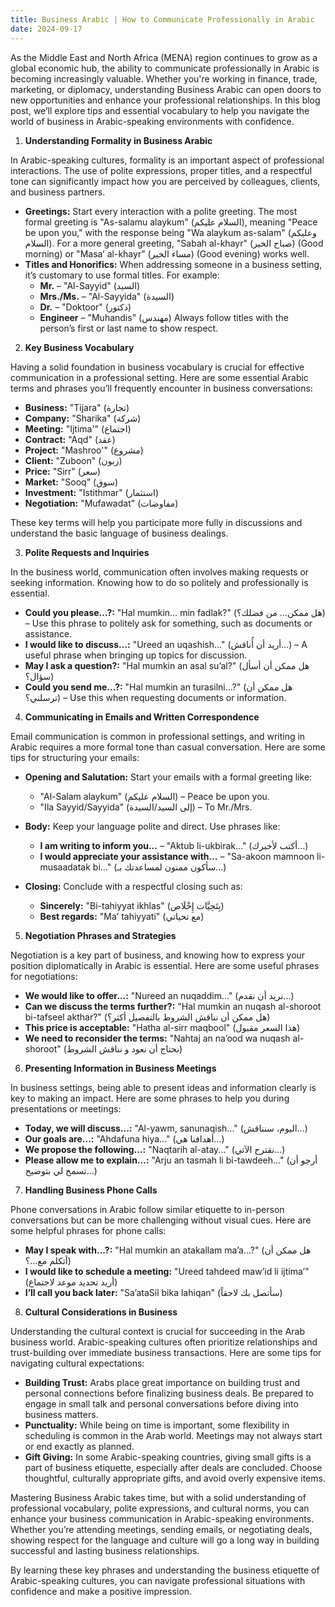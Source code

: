 ```yaml
---
title: Business Arabic | How to Communicate Professionally in Arabic
date: 2024-09-17
---
```


As the Middle East and North Africa (MENA) region continues to grow as a global economic hub, the ability to communicate professionally in Arabic is becoming increasingly valuable. Whether you're working in finance, trade, marketing, or diplomacy, understanding Business Arabic can open doors to new opportunities and enhance your professional relationships. In this blog post, we’ll explore tips and essential vocabulary to help you navigate the world of business in Arabic-speaking environments with confidence.

1.  **Understanding Formality in Business Arabic**

In Arabic-speaking cultures, formality is an important aspect of professional interactions. The use of polite expressions, proper titles, and a respectful tone can significantly impact how you are perceived by colleagues, clients, and business partners.

- **Greetings:** Start every interaction with a polite greeting. The most formal greeting is "As-salamu alaykum" (السلام عليكم), meaning "Peace be upon you," with the response being "Wa alaykum as-salam" (وعليكم السلام). For a more general greeting, "Sabah al-khayr" (صباح الخير) (Good morning) or "Masa’ al-khayr" (مساء الخير) (Good evening) works well.
- **Titles and Honorifics:** When addressing someone in a business setting, it’s customary to use formal titles. For example:
  - **Mr.** – "Al-Sayyid" (السيد)
  - **Mrs./Ms.** – "Al-Sayyida" (السيدة)
  - **Dr.** – "Doktoor" (دكتور)
  - **Engineer** – "Muhandis" (مهندس)
    Always follow titles with the person’s first or last name to show respect.

2.  **Key Business Vocabulary**

Having a solid foundation in business vocabulary is crucial for effective communication in a professional setting. Here are some essential Arabic terms and phrases you’ll frequently encounter in business conversations:

- **Business:** "Tijara" (تجارة)
- **Company:** "Sharika" (شركة)
- **Meeting:** "Ijtima'" (اجتماع)
- **Contract:** "Aqd" (عقد)
- **Project:** "Mashroo'" (مشروع)
- **Client:** "Zuboon" (زبون)
- **Price:** "Sirr" (سعر)
- **Market:** "Sooq" (سوق)
- **Investment:** "Istithmar" (استثمار)
- **Negotiation:** "Mufawadat" (مفاوضات)

These key terms will help you participate more fully in discussions and understand the basic language of business dealings.

3.  **Polite Requests and Inquiries**

In the business world, communication often involves making requests or seeking information. Knowing how to do so politely and professionally is essential.

- **Could you please...?:** "Hal mumkin… min fadlak?" (هل ممكن… من فضلك؟) – Use this phrase to politely ask for something, such as documents or assistance.
- **I would like to discuss...:** "Ureed an uqashish..." (أريد أن أُناقش...) – A useful phrase when bringing up topics for discussion.
- **May I ask a question?:** "Hal mumkin an asal su’al?" (هل ممكن أن أسأل سؤال؟)
- **Could you send me...?:** "Hal mumkin an turasilni...?" (هل ممكن أن ترسلني؟) – Use this when requesting documents or information.

4.  **Communicating in Emails and Written Correspondence**

Email communication is common in professional settings, and writing in Arabic requires a more formal tone than casual conversation. Here are some tips for structuring your emails:

- **Opening and Salutation:** Start your emails with a formal greeting like:
  - "Al-Salam alaykum" (السلام عليكم) – Peace be upon you.
  - "Ila Sayyid/Sayyida" (إلى السيد/السيدة) – To Mr./Mrs.
- **Body:** Keep your language polite and direct. Use phrases like:

  - **I am writing to inform you...** – "Aktub li-ukbirak..." (أكتب لأخبرك...)
  - **I would appreciate your assistance with...** – "Sa-akoon mamnoon li-musaadatak bi..." (سأكون ممنون لمساعدتك بـ...)

- **Closing:** Conclude with a respectful closing such as:
  - **Sincerely:** "Bi-tahiyyat ikhlas" (بِتَحِيَّات إِخْلَاص)
  - **Best regards:** "Ma’ tahiyyati" (مع تحياتي)

5.  **Negotiation Phrases and Strategies**

Negotiation is a key part of business, and knowing how to express your position diplomatically in Arabic is essential. Here are some useful phrases for negotiations:

- **We would like to offer...:** "Nureed an nuqaddim..." (نريد أن نقدم...)
- **Can we discuss the terms further?:** "Hal mumkin an nuqash al-shoroot bi-tafseel akthar?" (هل ممكن أن نناقش الشروط بالتفصيل أكثر؟)
- **This price is acceptable:** "Hatha al-sirr maqbool" (هذا السعر مقبول)
- **We need to reconsider the terms:** "Nahtaj an na’ood wa nuqash al-shoroot" (نحتاج أن نعود و نناقش الشروط)

6.  **Presenting Information in Business Meetings**

In business settings, being able to present ideas and information clearly is key to making an impact. Here are some phrases to help you during presentations or meetings:

- **Today, we will discuss...:** "Al-yawm, sanunaqish..." (اليوم، سنناقش...)
- **Our goals are...:** "Ahdafuna hiya..." (أهدافنا هي...)
- **We propose the following...:** "Naqtarih al-atay..." (نقترح الآتي...)
- **Please allow me to explain...:** "Arju an tasmah li bi-tawdeeh..." (أرجو أن تسمح لي بتوضيح...)

7.  **Handling Business Phone Calls**

Phone conversations in Arabic follow similar etiquette to in-person conversations but can be more challenging without visual cues. Here are some helpful phrases for phone calls:

- **May I speak with...?:** "Hal mumkin an atakallam ma’a...?" (هل ممكن أن أتكلم مع...؟)
- **I would like to schedule a meeting:** "Ureed tahdeed maw’id li ijtima’" (أريد تحديد موعد لاجتماع)
- **I’ll call you back later:** "Sa’ataSil bika lahiqan" (سأتصل بك لاحقاً)

8.  **Cultural Considerations in Business**

Understanding the cultural context is crucial for succeeding in the Arab business world. Arabic-speaking cultures often prioritize relationships and trust-building over immediate business transactions. Here are some tips for navigating cultural expectations:

- **Building Trust:** Arabs place great importance on building trust and personal connections before finalizing business deals. Be prepared to engage in small talk and personal conversations before diving into business matters.
- **Punctuality:** While being on time is important, some flexibility in scheduling is common in the Arab world. Meetings may not always start or end exactly as planned.
- **Gift Giving:** In some Arabic-speaking countries, giving small gifts is a part of business etiquette, especially after deals are concluded. Choose thoughtful, culturally appropriate gifts, and avoid overly expensive items.

Mastering Business Arabic takes time, but with a solid understanding of professional vocabulary, polite expressions, and cultural norms, you can enhance your business communication in Arabic-speaking environments. Whether you’re attending meetings, sending emails, or negotiating deals, showing respect for the language and culture will go a long way in building successful and lasting business relationships.

By learning these key phrases and understanding the business etiquette of Arabic-speaking cultures, you can navigate professional situations with confidence and make a positive impression.
